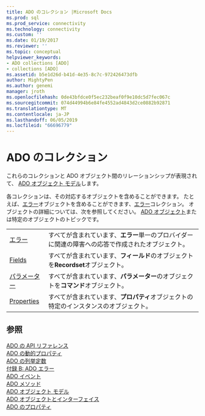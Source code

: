 ```yaml
---
title: ADO のコレクション |Microsoft Docs
ms.prod: sql
ms.prod_service: connectivity
ms.technology: connectivity
ms.custom: ''
ms.date: 01/19/2017
ms.reviewer: ''
ms.topic: conceptual
helpviewer_keywords:
- ADO collections [ADO]
- collections [ADO]
ms.assetid: b5e1d26d-b41d-4e35-8c7c-972426473dfb
author: MightyPen
ms.author: genemi
manager: jroth
ms.openlocfilehash: 0de43bfdce0f5ec232beaf0f9e10dc5d7fec067c
ms.sourcegitcommit: 074d44994b6e84fe4552ad4843d2ce0882b92871
ms.translationtype: MT
ms.contentlocale: ja-JP
ms.lasthandoff: 06/05/2019
ms.locfileid: "66696779"
---
```

# <a name="ado-collections"></a>ADO のコレクション
これらのコレクションと ADO オブジェクト間のリレーションシップが表現されて、 [ADO オブジェクト モデル](../../../ado/reference/ado-api/ado-object-model.md)します。  
  
 各コレクションは、その対応するオブジェクトを含めることができます。 たとえば、[エラー](../../../ado/reference/ado-api/error-object.md)オブジェクトを含めることができます、[エラー](../../../ado/reference/ado-api/errors-collection-ado.md)コレクション。 オブジェクトの詳細については、次を参照してください。 [ADO オブジェクト](../../../ado/reference/ado-api/ado-objects-and-interfaces.md)または特定のオブジェクトのトピックです。  
  
|||  
|-|-|  
|[エラー](../../../ado/reference/ado-api/errors-collection-ado.md)|すべてが含まれています、**エラー**単一のプロバイダーに関連の障害への応答で作成されたオブジェクト。|  
|[Fields](../../../ado/reference/ado-api/fields-collection-ado.md)|すべてが含まれています、**フィールド**のオブジェクトを**Recordset**オブジェクト。|  
|[パラメーター](../../../ado/reference/ado-api/parameters-collection-ado.md)|すべてが含まれています、**パラメーター**のオブジェクトを**コマンド**オブジェクト。|  
|[Properties](../../../ado/reference/ado-api/properties-collection-ado.md)|すべてが含まれています、**プロパティ**オブジェクトの特定のインスタンスのオブジェクト。|  
  
## <a name="see-also"></a>参照  
 [ADO の API リファレンス](../../../ado/reference/ado-api/ado-api-reference.md)   
 [ADO の動的プロパティ](../../../ado/reference/ado-api/ado-dynamic-properties.md)   
 [ADO の列挙定数](../../../ado/reference/ado-api/ado-enumerated-constants.md)   
 [付録 B: ADO エラー](../../../ado/guide/appendixes/appendix-b-ado-errors.md)   
 [ADO イベント](../../../ado/reference/ado-api/ado-events.md)   
 [ADO メソッド](../../../ado/reference/ado-api/ado-methods.md)   
 [ADO オブジェクト モデル](../../../ado/reference/ado-api/ado-object-model.md)   
 [ADO オブジェクトとインターフェイス](../../../ado/reference/ado-api/ado-objects-and-interfaces.md)   
 [ADO のプロパティ](../../../ado/reference/ado-api/ado-properties.md)
